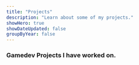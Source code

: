 ```yaml
---
title: "Projects"
description: "Learn about some of my projects."
showHero: true
showDateUpdated: false
groupByYear: false
---
```

<h3>Gamedev Projects I have worked on.</h3>